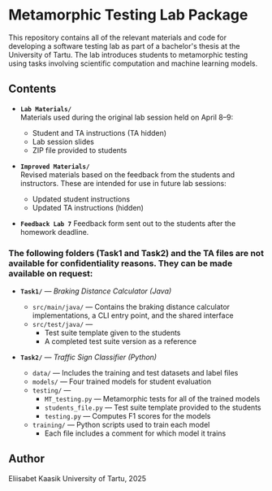 # Metamorphic Testing Lab Package

This repository contains all of the relevant materials and code for developing a software testing lab as part of a bachelor's thesis at the University of Tartu. The lab introduces students to metamorphic testing using tasks involving scientific computation and machine learning models. 

## Contents

- **`Lab Materials/`**  
  Materials used during the original lab session held on April 8–9:
  - Student and TA instructions (TA hidden)
  - Lab session slides  
  - ZIP file provided to students

- **`Improved Materials/`**  
  Revised materials based on the feedback from the students and instructors. These are intended for use in future lab sessions:
  - Updated student instructions  
  - Updated TA instructions (hidden)
 
- **`Feedback Lab 7`**
  Feedback form sent out to the students after the homework deadline.

### The following folders (Task1 and Task2) and the TA files are not available for confidentiality reasons. They can be made available on request:

- **`Task1/`** — *Braking Distance Calculator (Java)*  
  - `src/main/java/` — Contains the braking distance calculator implementations, a CLI entry point, and the shared interface  
  - `src/test/java/` —  
    - Test suite template given to the students  
    - A completed test suite version as a reference

- **`Task2/`** — *Traffic Sign Classifier (Python)*  
  - `data/` — Includes the training and test datasets and label files  
  - `models/` — Four trained models for student evaluation  
  - `testing/` —  
    - `MT_testing.py` —  Metamorphic tests for all of the trained models  
    - `students_file.py` — Test suite template provided to the students  
    - `testing.py` — Computes F1 scores for the models  
  - `training/` — Python scripts used to train each model  
    - Each file includes a comment for which model it trains

## Author
Eliisabet Kaasik
University of Tartu, 2025
